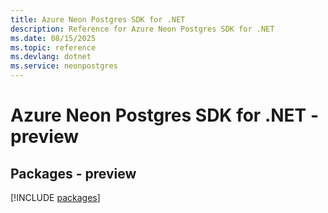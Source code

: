 ```yaml
---
title: Azure Neon Postgres SDK for .NET
description: Reference for Azure Neon Postgres SDK for .NET
ms.date: 08/15/2025
ms.topic: reference
ms.devlang: dotnet
ms.service: neonpostgres
---
```

# Azure Neon Postgres SDK for .NET - preview
## Packages - preview
[!INCLUDE [packages](neon-postgres-index.md)]